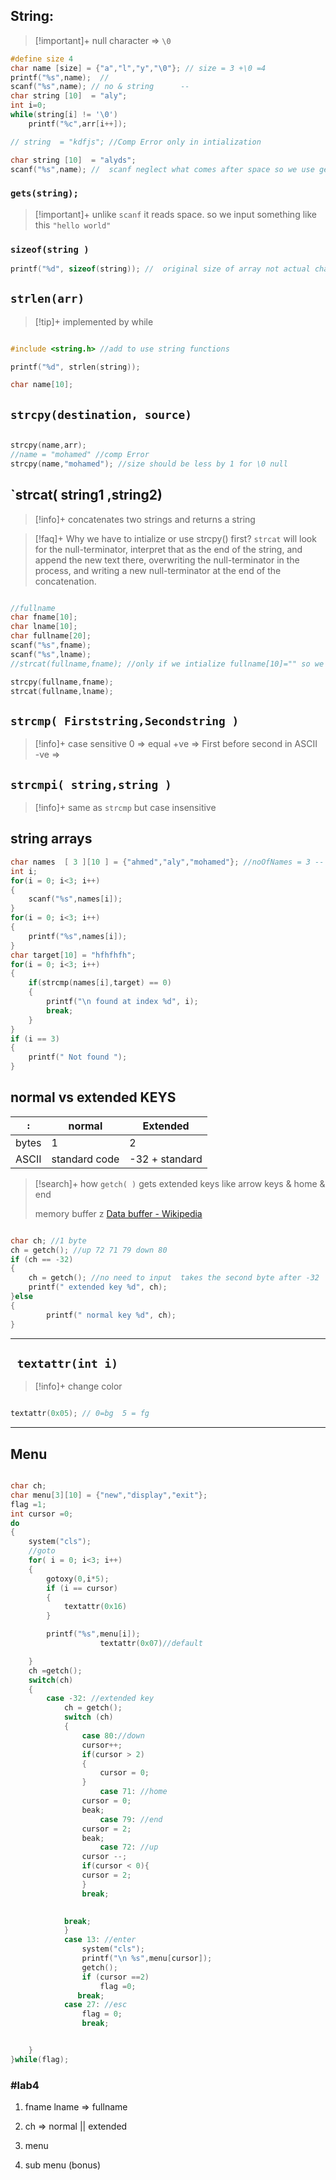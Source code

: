 ## String:

> [!important]+ null character => `\0`

```C
#define size 4
char name [size] = {"a","l","y","\0"}; // size = 3 +\0 =4
printf("%s",name);  //
scanf("%s",name); // no & string      --
char string [10]  = "aly";
int i=0;
while(string[i] != '\0')
	printf("%c",arr[i++]);

// string  = "kdfjs"; //Comp Error only in intialization

char string [10]  = "alyds";
scanf("%s",name); //  scanf neglect what comes after space so we use gets(name)
```

### `gets(string);`

> [!important]+ unlike `scanf` it reads space.
> so we input something like this `"hello world"`

### `sizeof(string )`

```C
printf("%d", sizeof(string)); //  original size of array not actual characters so we use  while or strlen(arr)
```

## `strlen(arr)`

> [!tip]+ implemented by while

```C

#include <string.h> //add to use string functions

printf("%d", strlen(string));

char name[10];
```

## `strcpy(destination, source)`

```C

strcpy(name,arr);
//name = "mohamed" //comp Error
strcpy(name,"mohamed"); //size should be less by 1 for \0 null
```

## `strcat( string1 ,string2)

> [!info]+ concatenates two strings and returns a string

> [!faq]+ Why we have to intialize or use strcpy() first?
> `strcat` will look for the null-terminator, interpret that as the end of the string, and append the new text there, overwriting the null-terminator in the process, and writing a new null-terminator at the end of the concatenation.

```C

//fullname
char fname[10];
char lname[10];
char fullname[20];
scanf("%s",fname);
scanf("%s",lname);
//strcat(fullname,fname); //only if we intialize fullname[10]="" so we use strcpy()

strcpy(fullname,fname);
strcat(fullname,lname);
```

## `strcmp( Firststring,Secondstring )`

> [!info]+ case sensitive
> 0 => equal
> +ve => First before second in ASCII  
> -ve =>

## `strcmpi( string,string ) `

> [!info]+ same as `strcmp` but case insensitive

## string arrays

```C
char names  [ 3 ][10 ] = {"ahmed","aly","mohamed"}; //noOfNames = 3 -- maximumLength+1 =10
int i;
for(i = 0; i<3; i++)
{
	scanf("%s",names[i]);
}
for(i = 0; i<3; i++)
{
	printf("%s",names[i]);
}
char target[10] = "hfhfhfh";
for(i = 0; i<3; i++)
{
	if(strcmp(names[i],target) == 0)
	{
		printf("\n found at index %d", i);
		break;
	}
}
if (i == 3)
{
	printf(" Not found ");
}

```

## normal vs extended KEYS

| `:`   | normal        | Extended       |
| ----- | ------------- | -------------- |
| bytes | 1             | 2              |
| ASCII | standard code | -32 + standard |

> [!search]+ how `getch( )` gets extended keys like arrow keys & home & end
>
> memory
> buffer z [Data buffer - Wikipedia](https://en.wikipedia.org/wiki/Data_buffer)

```C

char ch; //1 byte
ch = getch(); //up 72 71 79 down 80
if (ch == -32)
{
	ch = getch(); //no need to input  takes the second byte after -32
	printf(" extended key %d", ch);
}else
{
		printf(" normal key %d", ch);
}
```

---

## ` textattr(int i)`

> [!info]+ change color

```C

textattr(0x05); // 0=bg  5 = fg

```
---
## Menu

```C

char ch;
char menu[3][10] = {"new","display","exit"};
flag =1;
int cursor =0;
do
{
	system("cls");
	//goto
	for( i = 0; i<3; i++)
	{
		gotoxy(0,i*5);
		if (i == cursor)
		{
			textattr(0x16)
		}

		printf("%s",menu[i]);
					textattr(0x07)//default

	}
	ch =getch();
	switch(ch)
	{
		case -32: //extended key
			ch = getch();
			switch (ch)
			{
				case 80://down
				cursor++;
				if(cursor > 2)
				{
					cursor = 0;
				}
					case 71: //home
				cursor = 0;
				beak;
					case 79: //end
				cursor = 2;
				beak;
					case 72: //up
				cursor --;
				if(cursor < 0){
				cursor = 2;
				}
				break;
		

			break;
			}
			case 13: //enter
				system("cls");
				printf("\n %s",menu[cursor]);
				getch();
				if (cursor ==2)
					flag =0;
			   break;
			case 27: //esc
				flag = 0;
				break;


	}
}while(flag);
```

### #lab4

1. fname lname => fullname

2. ch => normal || extended

3. menu

4. sub menu (bonus)
